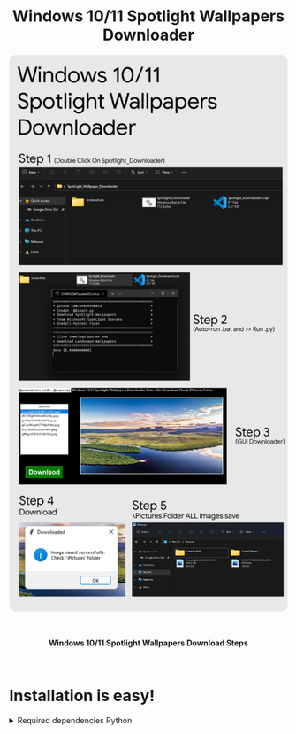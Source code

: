 <h1 align="center"> Windows 10/11 Spotlight Wallpapers Downloader </h1>
<p align="center"> <img src="https://raw.githubusercontent.com/prateekmaru/Spotlight_Wallpapers_Downloader/main/README_IMG.png"/> </p>

<br>
<p align="center"> <b> Windows 10/11 Spotlight Wallpapers Download Steps </b> </p>
<br>

# Installation is easy!
<details> <summary> Required dependencies Python </summary>

### "Follow Steps" 
- Download Python & other dependencies
- Clone this repo
- Double Click Spotlight_Downloader
- Open Command Prompt // and open ImageDownloder menu
- Download Only Landscape Images and Done..
- Downloaded Images save in \Pictures Folders of your computer

